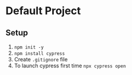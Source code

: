 # Default Project
## Setup
1. `npm init -y`
2. `npm install cypress`
3. Create `.gitignore` file
4. To launch cypress first time `npx cypress open`